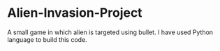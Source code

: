 # Alien-Invasion-Project
A small game in which alien is targeted using bullet. I have used Python language to build this code.
